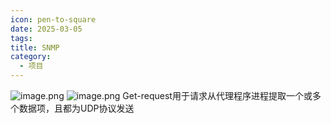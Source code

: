 ```yaml
---
icon: pen-to-square
date: 2025-03-05
tags: 
title: SNMP
category:
  - 项目
---
```

![image.png](https://cdn.jsdelivr.net/gh/fakeppa/blog-img/20250305155012.png)
![image.png](https://cdn.jsdelivr.net/gh/fakeppa/blog-img/20250305155019.png)
Get-request用于请求从代理程序进程提取一个或多个数据项，且都为UDP协议发送
